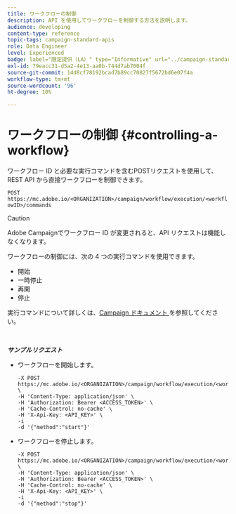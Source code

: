 ```yaml
---
title: ワークフローの制御
description: API を使用してワークフローを制御する方法を説明します。
audience: developing
content-type: reference
topic-tags: campaign-standard-apis
role: Data Engineer
level: Experienced
badge: label="限定提供（LA）" type="Informative" url="../campaign-standard-migration-home.md" tooltip="Campaign Standard移行済みユーザーに制限"
exl-id: 79eacc31-d5a2-4e13-aa0b-744d7ab7004f
source-git-commit: 14d8cf78192bcad7b89cc70827f5672bd6e07f4a
workflow-type: tm+mt
source-wordcount: '96'
ht-degree: 10%

---
```


# ワークフローの制御 {#controlling-a-workflow}

ワークフロー ID と必要な実行コマンドを含むPOSTリクエストを使用して、REST API から直接ワークフローを制御できます。

`POST https://mc.adobe.io/<ORGANIZATION>/campaign/workflow/execution/<workflowID>/commands`

>[!CAUTION]
>
>Adobe Campaignでワークフロー ID が変更されると、API リクエストは機能しなくなります。

ワークフローの制御には、次の 4 つの実行コマンドを使用できます。

* 開始
* 一時停止
* 再開
* 停止

実行コマンドについて詳しくは、[Campaign ドキュメント ](https://experienceleague.adobe.com/docs/campaign-standard/using/managing-processes-and-data/executing-a-workflow/about-workflow-execution.html) を参照してください。

<br/>

***サンプルリクエスト***

* ワークフローを開始します。

  ```
  -X POST https://mc.adobe.io/<ORGANIZATION>/campaign/workflow/execution/<workflowID>/commands \
  -H 'Content-Type: application/json' \
  -H 'Authorization: Bearer <ACCESS_TOKEN>' \
  -H 'Cache-Control: no-cache' \
  -H 'X-Api-Key: <API_KEY>' \
  -i
  -d '{"method":"start"}'
  ```

  <!-- + réponse -->

* ワークフローを停止します。

  ```
  -X POST https://mc.adobe.io/<ORGANIZATION>/campaign/workflow/execution/<workflowID>/commands \
  -H 'Content-Type: application/json' \
  -H 'Authorization: Bearer <ACCESS_TOKEN>' \
  -H 'Cache-Control: no-cache' \
  -H 'X-Api-Key: <API_KEY>' \
  -i
  -d '{"method":"stop"}'
  ```

  <!-- + réponse -->
